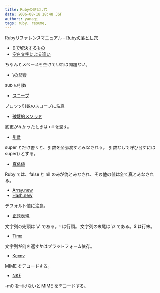 ```yaml
---
title: Rubyの落とし穴
date: 2006-08-18 18:48 JST
authors: yanagi
tags: ruby, resume, 
---
```

Rubyリファレンスマニュアル - [Rubyの落とし穴](http://www.ruby-lang.org/ja/man/?cmd=view;name=Ruby%A4%CE%CD%EE%A4%C8%A4%B7%B7%EA)  

<!--more-->

- [()で解決するもの](http://www.ruby-lang.org/ja/man/?cmd=view;name=trap%3A%3A%28%29%A4%C7%B2%F2%B7%E8%A4%B9%A4%EB%A4%E2%A4%CE)
- [空白文字による違い](http://www.ruby-lang.org/ja/man/?cmd=view;name=trap%3A%3A%B6%F5%C7%F2%CA%B8%BB%FA%A4%CB%A4%E8%A4%EB%B0%E3%A4%A4)

ちゃんとスペースを空けていれば問題ない。  

- [\の影響](http://www.ruby-lang.org/ja/man/?cmd=view;name=trap%3A%3A%5C%A4%CE%B1%C6%B6%C1)

sub の引数  

- [スコープ](http://www.ruby-lang.org/ja/man/?cmd=view;name=trap%3A%3A%A5%B9%A5%B3%A1%BC%A5%D7%A1%A2%C0%A9%B8%E6%B9%BD%C2%A4)

ブロック引数のスコープに注意  

- [破壊的メソッド](http://www.ruby-lang.org/ja/man/?cmd=view;name=trap%3A%3A%C7%CB%B2%F5%C5%AA%A5%E1%A5%BD%A5%C3%A5%C9)

変更がなかったときは nil を返す。  

- [引数](http://www.ruby-lang.org/ja/man/?cmd=view;name=trap%3A%3A%B0%FA%BF%F4)

super とだけ書くと、引数を全部渡すとみなされる。 引数なしで呼び出すには super() とする。  

- [真偽値](http://www.ruby-lang.org/ja/man/?cmd=view;name=trap%3A%3A%BF%BF%B5%B6%C3%CD)

Ruby では、false と nil のみが偽とみなされ、その他の値は全て真とみなされる。  

- [Array.new](http://www.ruby-lang.org/ja/man/?cmd=view;name=trap%3A%3AArray)
- [Hash.new](http://www.ruby-lang.org/ja/man/?cmd=view;name=trap%3A%3AHash)

デフォルト値に注意。  

- [正規表現](http://www.ruby-lang.org/ja/man/?cmd=view;name=%C0%B5%B5%AC%C9%BD%B8%BD)

文字列の先頭は \A である。^ は行頭。 文字列の末尾は \z である。$ は行末。  

- [Time](http://www.ruby-lang.org/ja/man/?cmd=view;name=trap%3A%3ATime)

文字列が何を返すかはプラットフォーム依存。  

- [Kconv](http://www.ruby-lang.org/ja/man/?cmd=view;name=trap%3A%3AKconv)

MIME をデコードする。  

- [NKF](http://www.ruby-lang.org/ja/man/?cmd=view;name=trap%3A%3ANKF)

-m0 を付けないと MIME をデコードする。
